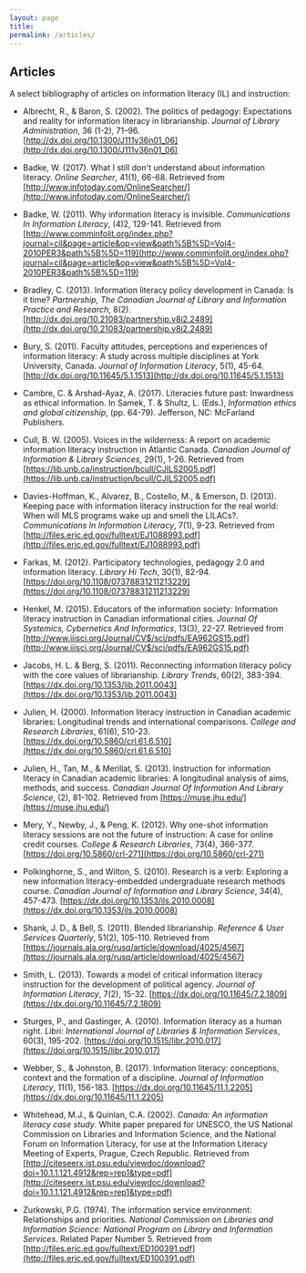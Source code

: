 ```yaml
---
layout: page
title: 
permalink: /articles/
---
```


## Articles

A select bibliography of articles on information literacy (IL) and instruction:

* Albrecht, R., & Baron, S. (2002). The politics of pedagogy: Expectations and reality for information literacy in librarianship. *Journal of Library Administration*, 36 (1-2), 71–96. [http://dx.doi.org/10.1300/J111v36n01_06](http://dx.doi.org/10.1300/J111v36n01_06)

* Badke, W. (2017). What I still don't understand about information literacy. *Online Searcher*, 41(1), 66-68. Retrieved from [http://www.infotoday.com/OnlineSearcher/](http://www.infotoday.com/OnlineSearcher/) 

* Badke, W. (2011). Why information literacy is invisible. *Communications In Information Literacy*, (4)2, 129-141. Retrieved from [http://www.comminfolit.org/index.php?journal=cil&page=article&op=view&path%5B%5D=Vol4-2010PER3&path%5B%5D=119](http://www.comminfolit.org/index.php?journal=cil&page=article&op=view&path%5B%5D=Vol4-2010PER3&path%5B%5D=119)

* Bradley, C.  (2013).  Information literacy policy development in Canada: Is it time?  *Partnership, The Canadian Journal of Library and Information Practice and Research*, 8(2). [http://dx.doi.org/10.21083/partnership.v8i2.2489](http://dx.doi.org/10.21083/partnership.v8i2.2489)

* Bury, S. (2011). Faculty attitudes, perceptions and experiences of information literacy: A study across multiple disciplines at York University, Canada. *Journal of Information Literacy*, 5(1), 45-64. [http://dx.doi.org/10.11645/5.1.1513](http://dx.doi.org/10.11645/5.1.1513) 

* Cambre, C. & Arshad-Ayaz, A. (2017). Literacies future past: Inwardness as ethical information. In Samek, T. & Shultz, L. (Eds.), *Information ethics and global citizenship*, (pp. 64-79). Jefferson, NC: McFarland Publishers.

* Cull, B. W. (2005). Voices in the wilderness: A report on academic information literacy instruction in Atlantic Canada. *Canadian Journal of Information & Library Sciences*, 29(1), 1-26. Retrieved from [https://lib.unb.ca/instruction/bcull/CJILS2005.pdf](https://lib.unb.ca/instruction/bcull/CJILS2005.pdf)

* Davies-Hoffman, K., Alvarez, B., Costello, M., & Emerson, D. (2013). Keeping pace with information literacy instruction for the real world: When will MLS programs wake up and smell the LILACs?. *Communications In Information Literacy*, 7(1), 9-23. Retrieved from [http://files.eric.ed.gov/fulltext/EJ1088993.pdf](http://files.eric.ed.gov/fulltext/EJ1088993.pdf)

* Farkas, M. (2012). Participatory technologies, pedagogy 2.0 and information literacy. *Library Hi Tech*, 30(1), 82-94.  [https://doi.org/10.1108/07378831211213229](https://doi.org/10.1108/07378831211213229)

* Henkel, M. (2015). Educators of the information society: Information literacy instruction in Canadian informational cities. *Journal Of Systemics, Cybernetics And Informatics*, 13(3), 22-27. Retrieved from [http://www.iiisci.org/Journal/CV$/sci/pdfs/EA962GS15.pdf](http://www.iiisci.org/Journal/CV$/sci/pdfs/EA962GS15.pdf)

* Jacobs, H. L. & Berg, S. (2011). Reconnecting information literacy policy with the core values of librarianship. *Library Trends*, 60(2), 383-394. [https://dx.doi.org/10.1353/lib.2011.0043](https://dx.doi.org/10.1353/lib.2011.0043)

* Julien, H. (2000). Information literacy instruction in Canadian academic libraries: Longitudinal trends and international comparisons. *College and Research Libraries*, 61(6), 510-23. [https://dx.doi.org/10.5860/crl.61.6.510](https://dx.doi.org/10.5860/crl.61.6.510)

* Julien, H., Tan, M., & Merillat, S. (2013). Instruction for information literacy in Canadian academic libraries: A longitudinal analysis of aims, methods, and success. *Canadian Journal Of Information And Library Science*, (2), 81-102. Retrieved from [https://muse.jhu.edu/](https://muse.jhu.edu/)

* Mery, Y., Newby, J., & Peng, K. (2012).  Why one-shot information literacy sessions are not the future of instruction: A case for online credit courses. *College & Research Libraries*, 73(4), 366-377. [https://doi.org/10.5860/crl-271](https://doi.org/10.5860/crl-271)

* Polkinghorne, S., and Wilton, S. (2010). Research is a verb: Exploring a new information literacy-embedded undergraduate research methods course. *Canadian Journal of Information and Library Science*, 34(4), 457-473. [https://dx.doi.org/10.1353/ils.2010.0008](https://dx.doi.org/10.1353/ils.2010.0008)

* Shank, J. D., & Bell, S. (2011). Blended librarianship. *Reference & User Services Quarterly*, 51(2), 105-110. Retrieved from [https://journals.ala.org/rusq/article/download/4025/4567](https://journals.ala.org/rusq/article/download/4025/4567) 

* Smith, L. (2013). Towards a model of critical information literacy instruction for the development of political agency. *Journal of Information Literacy*, 7(2), 15-32. [https://dx.doi.org/10.11645/7.2.1809](https://dx.doi.org/10.11645/7.2.1809) 

* Sturges, P., and Gastinger, A. (2010). Information literacy as a human right. *Libri: International Journal of Libraries & Information Services*, 60(3), 195-202. [https://doi.org/10.1515/libr.2010.017](https://doi.org/10.1515/libr.2010.017)

* Webber, S., & Johnston, B. (2017). Information literacy: conceptions, context and the formation of a discipline. *Journal of Information Literacy*, 11(1), 156-183. [https://dx.doi.org/10.11645/11.1.2205](https://dx.doi.org/10.11645/11.1.2205)

* Whitehead, M.J., & Quinlan, C.A. (2002). *Canada: An information literacy case study*. White paper prepared for UNESCO, the US National Commission on Libraries and Information Science, and the National Forum on Information Literacy, for use at the Information Literacy Meeting of Experts, Prague, Czech Republic. Retrieved from [http://citeseerx.ist.psu.edu/viewdoc/download?doi=10.1.1.121.4912&rep=rep1&type=pdf](http://citeseerx.ist.psu.edu/viewdoc/download?doi=10.1.1.121.4912&rep=rep1&type=pdf)

* Zurkowski, P.G. (1974). The information service environment: Relationships and priorities. *National Commission on Libraries and Information Science: National Program on Library and Information Services*. Related Paper Number 5. Retrieved from [http://files.eric.ed.gov/fulltext/ED100391.pdf](http://files.eric.ed.gov/fulltext/ED100391.pdf)
 

